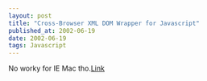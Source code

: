 ```yaml
---
layout: post
title: "Cross-Browser XML DOM Wrapper for Javascript"
published_at: 2002-06-19
date: 2002-06-19
tags: Javascript
---
```


No worky for IE Mac tho.[Link](http://www.webreference.com/programming/javascript/domwrapper/)  